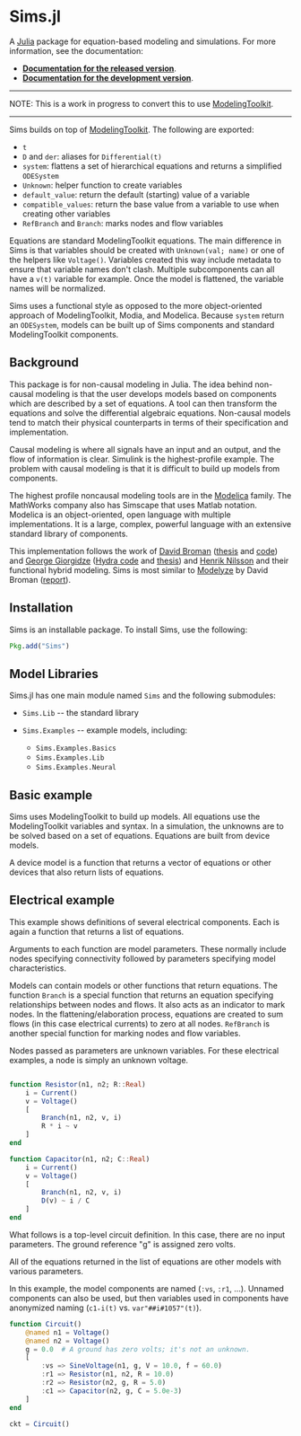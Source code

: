 <!-- [![Example](http://pkg.julialang.org/badges/Sims_release.svg)](http://pkg.julialang.org/?pkg=Sims&ver=release)
[![Example](http://pkg.julialang.org/badges/Sims_nightly.svg)](http://pkg.julialang.org/?pkg=Sims&ver=nightly)
[![Build Status](https://travis-ci.org/tshort/Sims.jl.svg?branch=master)](https://travis-ci.org/tshort/Sims.jl)
[![Coverage Status](https://img.shields.io/coveralls/tshort/Sims.jl.svg)](https://coveralls.io/r/tshort/Sims.jl) -->


Sims.jl
=======

A [Julia](http://julialang.org) package for equation-based modeling
and simulations. For more information, see the documentation:

* **[Documentation for the released version](https://tshort.github.io/Sims.jl/stable)**.
* **[Documentation for the development version](https://tshort.github.io/Sims.jl/latest)**.

---

NOTE: This is a work in progress to convert this to use [ModelingToolkit](https://mtk.sciml.ai/).

---

Sims builds on top of [ModelingToolkit](https://mtk.sciml.ai/). The following
are exported:

* `t`
* `D` and `der`: aliases for `Differential(t)`
* `system`: flattens a set of hierarchical equations and returns a simplified `ODESystem`
* `Unknown`: helper function to create variables
* `default_value`: return the default (starting) value of a variable
* `compatible_values`: return the base value from a variable to use when creating other variables
* `RefBranch` and `Branch`: marks nodes and flow variables

Equations are standard ModelingToolkit equations. The main difference in Sims is
that variables should be created with `Unknown(val; name)` or one of the helpers like `Voltage()`.
Variables created this way include metadata to ensure that variable names don't clash.
Multiple subcomponents can all have a `v(t)` variable for example.
Once the model is flattened, the variable names will be normalized.

Sims uses a functional style as opposed to the more object-oriented
approach of ModelingToolkit, Modia, and Modelica. Because `system`
return an `ODESystem`, models can be built up of Sims components and
standard ModelingToolkit components.


Background
----------

This package is for non-causal modeling in Julia. The idea behind
non-causal modeling is that the user develops models based on
components which are described by a set of equations. A tool can then
transform the equations and solve the differential algebraic
equations. Non-causal models tend to match their physical counterparts
in terms of their specification and implementation.

Causal modeling is where all signals have an input and an output, and
the flow of information is clear. Simulink is the highest-profile
example. The problem with causal modeling is that it is difficult to
build up models from components.

The highest profile noncausal modeling tools are in the
[Modelica](https://www.modelica.org/) family. The MathWorks company also has
Simscape that uses Matlab notation. Modelica is an object-oriented,
open language with multiple implementations. It is a large, complex,
powerful language with an extensive standard library of components.

This implementation follows the work of
[David Broman](http://web.ict.kth.se/~dbro/)
([thesis](http://www.bromans.com/david/publ/thesis-2010-david-broman.pdf)
and [code](http://www.bromans.com/software/mkl/mkl-source-1.0.0.zip))
and [George Giorgidze](http://db.inf.uni-tuebingen.de/team/giorgidze)
([Hydra code](https://github.com/giorgidze/Hydra) and
[thesis](http://db.inf.uni-tuebingen.de/files/giorgidze/phd_thesis.pdf))
and [Henrik Nilsson](http://www.cs.nott.ac.uk/~nhn/) and their
functional hybrid modeling. Sims is most similar to
[Modelyze](https://github.com/david-broman/modelyze) by David Broman
([report](http://www.eecs.berkeley.edu/Pubs/TechRpts/2012/EECS-2012-173.pdf)).

    
Installation
------------

Sims is an installable package. To install Sims, use the following:

```julia
Pkg.add("Sims")
```

Model Libraries
---------------

Sims.jl has one main module named `Sims` and the following submodules:

* `Sims.Lib` -- the standard library

* `Sims.Examples` -- example models, including:
  * `Sims.Examples.Basics`
  * `Sims.Examples.Lib`
  * `Sims.Examples.Neural`

Basic example
-------------

Sims uses ModelingToolkit to build up models. All equations use the
ModelingToolkit variables and syntax.
In a simulation, the unknowns are to be solved based on a set of
equations. Equations are built from device models. 

A device model is a function that returns a vector of equations or
other devices that also return lists of equations. 

Electrical example
------------------

This example shows definitions of several electrical components. Each
is again a function that returns a list of equations. 

Arguments to each function are model parameters. These normally include
nodes specifying connectivity followed by parameters specifying model
characteristics.

Models can contain models or other functions that return equations.
The function `Branch` is a special function that returns an equation
specifying relationships between nodes and flows. It also acts as an
indicator to mark nodes. In the flattening/elaboration process,
equations are created to sum flows (in this case electrical currents)
to zero at all nodes. `RefBranch` is another special function for
marking nodes and flow variables.

Nodes passed as parameters are unknown variables. For these
electrical examples, a node is simply an unknown voltage.
 

```julia

function Resistor(n1, n2; R::Real) 
    i = Current()
    v = Voltage()
    [
        Branch(n1, n2, v, i)
        R * i ~ v
    ]
end

function Capacitor(n1, n2; C::Real) 
    i = Current()
    v = Voltage()
    [
        Branch(n1, n2, v, i)
        D(v) ~ i / C
    ]
end
```

What follows is a top-level circuit definition. In this case,
there are no input parameters. The ground reference "g" is
assigned zero volts.

All of the equations returned in the list of equations are other
models with various parameters.

In this example, the model components are named (`:vs`, `:r1`, ...).
Unnamed components can also be used, but then variables used 
in components have anonymized naming (`c1₊i(t)` vs. `var"##i#1057"(t)`).
   
```julia
function Circuit()
    @named n1 = Voltage()
    @named n2 = Voltage()
    g = 0.0  # A ground has zero volts; it's not an unknown.
    [
        :vs => SineVoltage(n1, g, V = 10.0, f = 60.0)
        :r1 => Resistor(n1, n2, R = 10.0)
        :r2 => Resistor(n2, g, R = 5.0)
        :c1 => Capacitor(n2, g, C = 5.0e-3)
    ]
end

ckt = Circuit()
```

